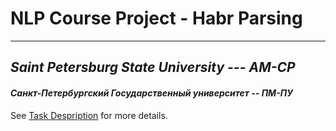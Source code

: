 # NLP Course Project - Habr Parsing
---
## _Saint Petersburg State University --- AM-CP_
#### _Санкт-Петербургский Государственный университет -- ПМ-ПУ_

See [Task Despription](https://github.com/WhiteSpirt25/HabrParsingUniProject/blob/main/TaskDescription.pdf) for more details.
